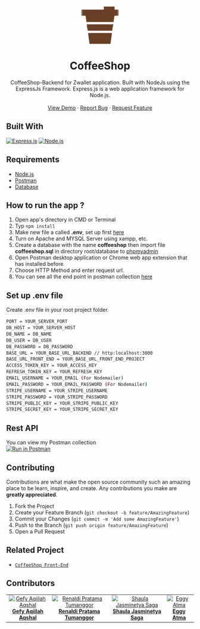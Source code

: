 <p align="center">
  <a href="https://github.com/eggyatma2908/CoffeeShop-Back-End">
    <img src="./screenshots/coffee-logo.png"  width="100px" alt="Logo" width="80">
  </a>
<h1 align="center">CoffeeShop</h1>
  <p align="center">
   CoffeeShop-Backend for Zwallet application. Built with NodeJs using the ExpressJs Framework.
      Express.js is a web application framework for Node.js.
    <br />
  <br/>
    <a href="https://coffeeshop-id.netlify.app">View Demo</a>
    ·
    <a href="https://github.com/gefyaqiilah/CoffeeShop-Back-End/issues">Report Bug</a>
    ·
    <a href="https://github.com/gefyaqiilah/CoffeeShop-Back-End/issues">Request Feature</a>
  </p>
  
## Built With
[![Express.js](https://img.shields.io/badge/Express-4.17.1-green?style=flat)](https://expressjs.com/en/starter/installing.html)
[![Node.js](https://img.shields.io/badge/NodeJs-v14-lightgreen?style=flat)](https://nodejs.org/)

## Requirements
* [Node.js](https://nodejs.org/en/)
* [Postman](https://www.getpostman.com/)
* [Database](coffeeshop.sql)


## How to run the app ?
1. Open app's directory in CMD or Terminal
2. Typ
```npm install```
3. Make new file a called **.env**, set up first [here](#set-up-env-file)
4. Turn on Apache and MYSQL Server using xampp, etc.
5. Create a database with the name **coffeeshop** then  import file **coffeeshop.sql** in directory root/database to [phpmyadmin](http://localhost/phpmyadmin)
6. Open Postman desktop application or Chrome web app extension that has installed before
7. Choose HTTP Method and enter request url.
8. You can see all the end point in postman collection [here](#rest-api)

## Set up .env file
Create .env file in your root project folder.<br>
```bash
PORT = YOUR_SERVER_PORT
DB_HOST = YOUR_SERVER_HOST
DB_NAME = DB_NAME
DB_USER = DB_USER
DB_PASSWORD = DB_PASSWORD
BASE_URL = YOUR_BASE_URL_BACKEND // http:localhost:3000
BASE_URL_FRONT_END = YOUR_BASE_URL_FRONT_END_PROJECT
ACCESS_TOKEN_KEY = YOUR_ACCESS_KEY
REFRESH_TOKEN_KEY = YOUR_REFRESH_KEY
EMAIL_USERNAME = YOUR_EMAIL (For Nodemailer)
EMAIL_PASSWORD = YOUR_EMAIL_PASSWORD (For Nodemailer)
STRIPE_USERNAME = YOUR_STRIPE_USERNAME
STRIPE_PASSWORD = YOUR_STRIPE_PASSWORD
STRIPE_PUBLIC_KEY = YOUR_STRIPE_PUBLIC_KEY
STRIPE_SECRET_KEY = YOUR_STRIPE_SECRET_KEY
```

## Rest API
You can view my Postman collection </br>
[![Run in Postman](https://run.pstmn.io/button.svg)](https://app.getpostman.com/run-collection/abc8b64994ea84f3de6a)

## Contributing

Contributions are what make the open source community such an amazing place to be learn, inspire, and create. Any contributions you make are **greatly appreciated**.

1. Fork the Project
2. Create your Feature Branch (`git checkout -b feature/AmazingFeature`)
3. Commit your Changes (`git commit -m 'Add some AmazingFeature'`)
4. Push to the Branch (`git push origin feature/AmazingFeature`)
5. Open a Pull Request

## Related Project
* [`CoffeeShop Front-End`](https://github.com/eggyatma2908/CoffeeShop-Front-End)

## Contributors
<center>
  <table>
    <tr>
      <td align="center">
        <a href="https://github.com/Gefyaqiilah">
          <img width="150" src="https://avatars.githubusercontent.com/u/54069791?s=400&u=d52c9220de7f217fab6be5eed1a2f237325ef741&v=4" alt="Gefy Aqiilah Aqshal"><br/>
          <b>Gefy Aqiilah Aqshal</b>
        </a>
      </td>
       <td align="center">
        <a href="https://github.com/renaldipratama97">
          <img width="150" src="https://avatars.githubusercontent.com/u/72293996?v=4" alt="Renaldi Pratama Tumanggor"><br/>
          <b>Renaldi Pratama Tumanggor</b>
        </a>
      </td>
      <td align="center">
        <a href="https://github.com/sjasminetya">
          <img width="150" src="https://avatars.githubusercontent.com/u/36390515?v=4" alt="Shaula Jasminetya Saga"><br/>
          <b>Shaula Jasminetya Saga</b>
        </a>
      </td>
      <td align="center">
        <a href="https://github.com/eggyatma2908">
          <img width="150" src="https://avatars.githubusercontent.com/u/26200397?v=4" alt="Eggy Atma"><br/>
          <b>Eggy Atma</b>
        </a>
      </td>
    </tr>
  </table>
</center>
